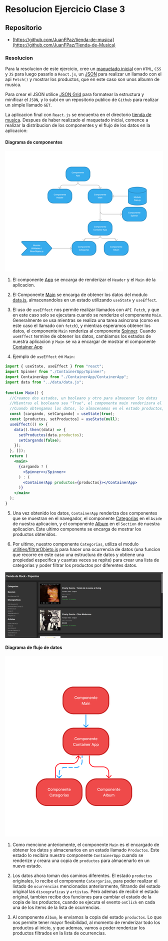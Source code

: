 # Resolucion Ejercicio Clase 3

## Repositorio

- [https://github.com/JuanFPaz/tienda-de-musica](https://github.com/JuanFPaz/Tienda-de-Musica)

### Resolucion

Para la resolucion de este ejercicio, cree un [maquetado inicial](./maquetado-html/) con `HTML`, `CSS` y `JS` para luego pasarlo a `React.js`, un [JSON](https://raw.githubusercontent.com/JuanFPaz/Json/main/JSON-ejercicios/rock-nacional.json) para realizar un llamado con el api `Fetch()` y mostrar los productos, que en este caso son unos albumn de musica.

Para crear el JSON utilice [JSON Grid](https://jsongrid.com/json-grid) para formatear la estructura y minificar el `JSON`, y lo subi en un repositorio publico de `Github` para realizar un simple llamado `GET`.

La aplicacion final con `React.js` se encuentra en el directorio [tienda de musica](./tienda-de-musica/). Despues de haber realizado el maquetado inicial, comence a realizar la distribucion de los componentes y el flujo de los datos en la aplicacion:

#### Diagrama de componentes

![Diagrama de componentes](./images/diagrama-componentes.png)

1. El componente [App](./tienda-de-musica/src/App.jsx) se encarga de renderizar el `Header` y el `Main` de la aplicacion.

2. El Componente [Main](./tienda-de-musica/src/components/Main.jsx) se encarga de obtener los datos del modulo [data.js](./tienda-de-musica/src/data/data.js), almacenandolos en un estado utilizando `useState` y `useEffect`.

3. El uso de `useEffect` nos permite realizar llamados con `API Fetch`, y que en este caso solo se ejecutara cuando se renderize el componente `Main`. Generalmente se usa mientras se realiza una tarea asincrona (como en este caso el llamado con `fetch`), y mientras esperamos obtener los datos, el componente `Main` renderiza al componente [Spinner](./tienda-de-musica/src/components/ContainerApp/Spinner.jsx). Cuando `useEffect` termine de obtener los datos, cambiamos los estados de nuestra aplicacion y `Main` se va a encargar de mostrar el componente [Container App](./tienda-de-musica/src/components/ContainerApp/ContainerApp.jsx)

4. Ejemplo de `useEffect` en `Main`:

```jsx
import { useState, useEffect } from "react";
import Spinner from "./ContainerApp/Spinner";
import ContainerApp from "./ContainerApp/ContainerApp";
import data from "../data/data.js";

function Main() {
  //Creamos dos estados, un booleano y otro para almacenar los datos
  //Mientras el booleano sea "True", el componente main renderizara el Spinner
  //Cuando obtengamos los datos, lo almacenamos en el estado productos, y ademas cambiamos el estado cargando a "false"
  const [cargando, setCargando] = useState(true);
  const [productos, setProductos] = useState(null);
  useEffect(() => {
    data().then((data) => {
      setProductos(data.productos);
      setCargando(false);
    });
  }, []);
  return (
    <main>
      {cargando ? (
        <Spinner></Spinner>
      ) : (
        <ContainerApp productos={productos}></ContainerApp>
      )}
    </main>
  );
}
```

5. Una vez obtenido los datos, `ContainerApp` renderiza dos componentes que se muestran en el navegador, el componente [Categorias](./tienda-de-musica/src/components/ContainerApp/Categorias/Categorias.jsx) en el `Aside` de nuestra aplicacion, y el componente [Album](./tienda-de-musica/src/components/ContainerApp/Categorias/Album.jsx) en el `Section` de nuestra aplicacion. Este ultimo componente se encarga de mostrar los productos obtenidos.

6. Por ultimo, nuestro componente `Categorias`, utiliza el modulo [utilities/filtrarObjeto.js](./tienda-de-musica/src/utilities/filtrarObjeto.js) para hacer una ocurrencia de datos (una funcion que recorre en este caso una estructura de datos y obtiene una propiedad especifica y cuantas veces se repite) para crear una lista de categorias y poder filtrar los productos por diferentes datos.

![Ejemplo Aplicacion](./images/ejemplo-aplicacion.png)

#### Diagrama de flujo de datos

![diagrama de flujo de datos](./images/diagrama-flujo-de-datos.png)

1. Como mencione anteriomente, el componente `Main` es el encargado de obtener los datos y almacenarlos en un estado llamado `Productos`. Este estado lo recibira nuestro componente `ContainerApp` cuando se renderize y creara una copia de `productos` para almacenarlo en un nuevo estado.

2. Los datos ahora toman dos caminos diferentes. El estado `productos` originales, lo recibe el componente `Catergorias`, para poder realizar el listado de `ocurrencias` mencionados anteriormente, filtrando del estado original las `discograficas` y `artistas`. Pero ademas de recibir el estado original, tambien recibe dos funciones para cambiar el estado de la copia de los productos, cuando se ejecuta el evento `onClick` en cada una de los items de la lista de ocurrencias.

3. Al componente `Album`, le enviamos la copia del estado `productos`. Lo que nos permite tener mayor flexibilidad, al momento de renderizar todo los productos al inicio, y que ademas, vamos a poder renderizar los productos filtrados en la lista de ocurrencias.
